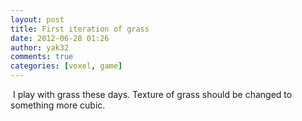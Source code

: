 ```yaml
---
layout: post
title: First iteration of grass
date: 2012-06-28 01:26
author: yak32
comments: true
categories: [voxel, game]
---
```

<a href="/blog/images/uploads/2012/06/tarta_grass.jpg"><img class="image featured" title="tarta_grass" src="/blog/images/uploads/2012/06/tarta_grass-1024x839.jpg" alt=""/></a>
I play with grass these days. Texture of grass should be changed to something more cubic.
